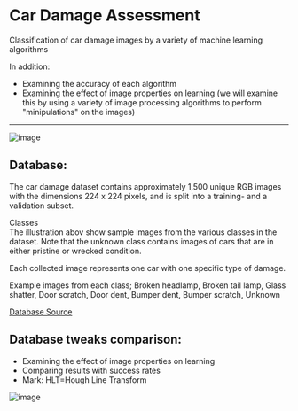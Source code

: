 
<h1>Car Damage Assessment</h1>

Classification of car damage images by a variety of machine learning algorithms    
     
In addition:
- Examining the accuracy of each algorithm
- Examining the effect of image properties on learning (we will examine this by using a variety of image processing algorithms to perform "minipulations" on the images)

------------------------------

![image](https://user-images.githubusercontent.com/68508896/178482762-3aae3c24-9edd-4a58-97ee-56214d70626b.png)


<h2>Database:</h2>

The car damage dataset contains approximately 1,500 unique RGB images with the dimensions 224 x 224 pixels, and is split into a training- and a validation subset.

Classes   
The illustration abov show sample images from the various classes in the dataset. Note that the unknown class contains images of cars that are in either pristine or wrecked condition.

Each collected image represents one car with one specific type of damage.

Example images from each class; Broken headlamp, Broken tail lamp, Glass shatter, Door scratch, Door dent, Bumper dent, Bumper scratch, Unknown   

[Database Source](https://www.kaggle.com/datasets/hamzamanssor/car-damage-assessment)


<h2>Database tweaks comparison:</h2>  

- Examining the effect of image properties on learning    
- Comparing results with success rates
- Mark: HLT=Hough Line Transform

![image](https://user-images.githubusercontent.com/68508896/178497518-a0811d4c-3ae5-4c93-87ad-ab43f76bec32.png)

